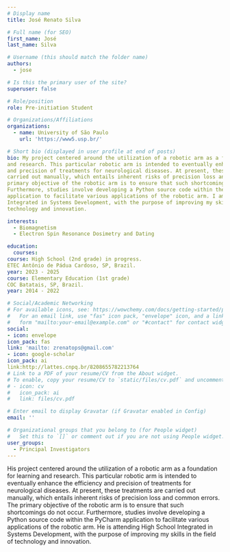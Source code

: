 ```yaml
---
# Display name
title: José Renato Silva

# Full name (for SEO)
first_name: José
last_name: Silva

# Username (this should match the folder name)
authors:
  - jose

# Is this the primary user of the site?
superuser: false

# Role/position
role: Pre-initiation Student

# Organizations/Affiliations
organizations:
  - name: University of São Paulo
    url: 'https://www5.usp.br/'

# Short bio (displayed in user profile at end of posts)
bio: My project centered around the utilization of a robotic arm as a foundation for learning
and research. This particular robotic arm is intended to eventually enhance the efficiency
and precision of treatments for neurological diseases. At present, these treatments are
carried out manually, which entails inherent risks of precision loss and common errors. The
primary objective of the robotic arm is to ensure that such shortcomings do not occur.
Furthermore, studies involve developing a Python source code within the PyCharm
application to facilitate various applications of the robotic arm. I am attending High School
Integrated in Systems Development, with the purpose of improving my skills in the field of
technology and innovation.

interests:
  - Biomagnetism 
  - Electron Spin Resonance Dosimetry and Dating

education:
  courses:
course: High School (2nd grade) in progress.
ETEC Antônio de Pádua Cardoso, SP, Brazil.
year: 2023 - 2025
course: Elementary Education (1st grade)
COC Batatais, SP, Brazil.
year: 2014 - 2022

# Social/Academic Networking
# For available icons, see: https://wowchemy.com/docs/getting-started/page-builder/#icons
#   For an email link, use "fas" icon pack, "envelope" icon, and a link in the
#   form "mailto:your-email@example.com" or "#contact" for contact widget.
social:
- icon: envelope
icon_pack: fas
link: 'mailto: zrenatops@gmail.com'
- icon: google-scholar
icon_pack: ai
link:http://lattes.cnpq.br/8208655782213764
# Link to a PDF of your resume/CV from the About widget.
# To enable, copy your resume/CV to `static/files/cv.pdf` and uncomment the lines below.
# - icon: cv
#   icon_pack: ai
#   link: files/cv.pdf

# Enter email to display Gravatar (if Gravatar enabled in Config)
email: ''

# Organizational groups that you belong to (for People widget)
#   Set this to `[]` or comment out if you are not using People widget.
user_groups:
  - Principal Investigators
---
```


His project centered around the utilization of a robotic arm as a foundation for learning and
research. This particular robotic arm is intended to eventually enhance the efficiency and
precision of treatments for neurological diseases. At present, these treatments are carried
out manually, which entails inherent risks of precision loss and common errors. The primary
objective of the robotic arm is to ensure that such shortcomings do not occur. Furthermore,
studies involve developing a Python source code within the PyCharm application to facilitate
various applications of the robotic arm. He is attending High School Integrated in Systems
Development, with the purpose of improving my skills in the field of technology and
innovation.